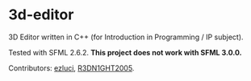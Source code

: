 # 3d-editor

3D Editor written in C++ (for Introduction in Programming / IP subject).

Tested with SFML 2.6.2. **This project does not work with SFML 3.0.0.**

Contributors: [ezluci](https://github.com/ezluci), [R3DN1GHT2005](https://github.com/R3DN1GHT2005).